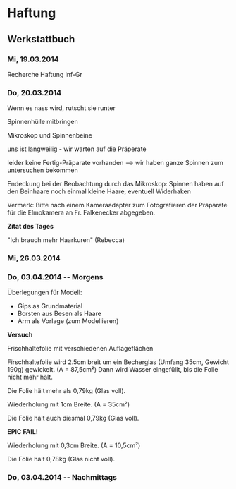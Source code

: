 # Haftung
## Werkstattbuch

### Mi, 19.03.2014
Recherche Haftung inf-Gr



### Do, 20.03.2014

Wenn es nass wird, rutscht sie runter

Spinnenhülle mitbringen

Mikroskop und Spinnenbeine

uns ist langweilig - wir warten auf die Präperate

leider keine Fertig-Präparate vorhanden --> wir haben ganze Spinnen zum untersuchen bekommen

Endeckung bei der Beobachtung durch das Mikroskop:
Spinnen haben auf den Beinhaare noch einmal kleine Haare, eventuell Widerhaken

Vermerk:
Bitte nach einem Kameraadapter zum Fotografieren der Präparate für die Elmokamera an Fr. Falkenecker abgegeben. 

**Zitat des Tages**

  "Ich brauch mehr Haarkuren" (Rebecca)

### Mi, 26.03.2014


### Do, 03.04.2014 -- Morgens

Überlegungen für Modell:

* Gips as Grundmaterial
* Borsten aus Besen als Haare
* Arm als Vorlage (zum Modellieren)

**Versuch**

Frischhaltefolie mit verschiedenen Auflageflächen

Firschhaltefolie wird 2.5cm breit um ein Becherglas (Umfang 35cm, Gewicht 190g) gewickelt. (A = 87,5cm²)
Dann wird Wasser eingefüllt, bis die Folie nicht mehr hält.

Die Folie hält mehr als 0,79kg (Glas voll).

Wiederholung mit 1cm Breite. (A = 35cm²)

Die Folie hält auch diesmal 0,79kg (Glas voll).

**EPIC FAIL!**

Wiederholung mit 0,3cm Breite. (A = 10,5cm²)

Die Folie hält 0,78kg (Glas nicht voll).

### Do, 03.04.2014 -- Nachmittags